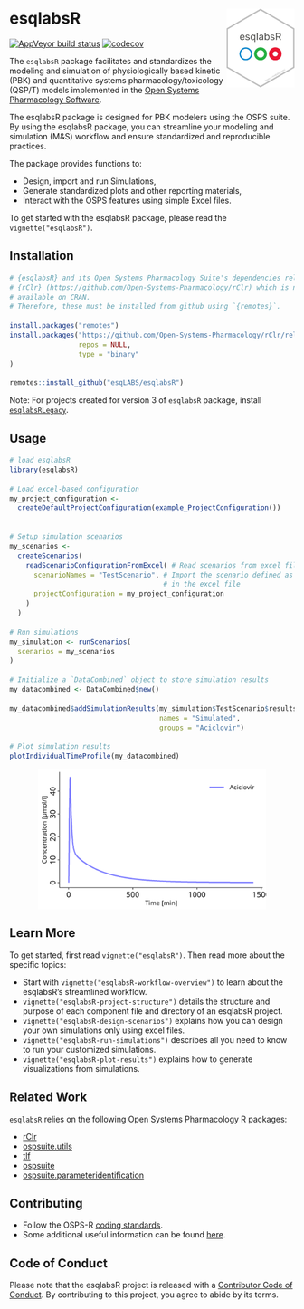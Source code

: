
<!-- README.md is generated from README.Rmd. Please edit that file -->

# esqlabsR <a href="https://esqlabs.github.io/esqlabsR"><img src="man/figures/logo.png" align="right" width="120" /></a>

<!-- badges: start -->

[![AppVeyor build
status](https://ci.appveyor.com/api/projects/status/github/esqlabs/esqlabsr?branch=develop&svg=true)](https://ci.appveyor.com/project/StephanSchaller/esqlabsr/branch/develop)
[![codecov](https://codecov.io/gh/esqlabs/esqlabsr/branch/develop/graph/badge.svg)](https://codecov.io/gh/esqlabs/esqlabsr)

<!-- badges: end -->

The `esqlabsR` package facilitates and standardizes the modeling and
simulation of physiologically based kinetic (PBK) and quantitative
systems pharmacology/toxicology (QSP/T) models implemented in the [Open
Systems Pharmacology
Software](https://www.open-systems-pharmacology.org/).

The esqlabsR package is designed for PBK modelers using the OSPS suite.
By using the esqlabsR package, you can streamline your modeling and
simulation (M&S) workflow and ensure standardized and reproducible
practices.

The package provides functions to:

- Design, import and run Simulations,
- Generate standardized plots and other reporting materials,
- Interact with the OSPS features using simple Excel files.

To get started with the esqlabsR package, please read the
`vignette("esqlabsR")`.

## Installation

``` r
# {esqlabsR} and its Open Systems Pharmacology Suite's dependencies relies on
# {rClr} (https://github.com/Open-Systems-Pharmacology/rClr) which is not
# available on CRAN.
# Therefore, these must be installed from github using `{remotes}`.

install.packages("remotes")
install.packages("https://github.com/Open-Systems-Pharmacology/rClr/releases/download/v0.9.2/rClr_0.9.2.zip",
                 repos = NULL,
                 type = "binary"
)

remotes::install_github("esqLABS/esqlabsR")
```

Note: For projects created for version 3 of `esqlabsR` package, install
[`esqlabsRLegacy`](https://github.com/esqLABS/esqlabsRLegacy).

## Usage

``` r
# load esqlabsR
library(esqlabsR)

# Load excel-based configuration
my_project_configuration <- 
  createDefaultProjectConfiguration(example_ProjectConfiguration())


# Setup simulation scenarios
my_scenarios <- 
  createScenarios(
    readScenarioConfigurationFromExcel( # Read scenarios from excel file
      scenarioNames = "TestScenario", # Import the scenario defined as "TestScenario" 
                                      # in the excel file
      projectConfiguration = my_project_configuration
    )
  )

# Run simulations
my_simulation <- runScenarios(
  scenarios = my_scenarios
)

# Initialize a `DataCombined` object to store simulation results
my_datacombined <- DataCombined$new()

my_datacombined$addSimulationResults(my_simulation$TestScenario$results,
                                     names = "Simulated",
                                     groups = "Aciclovir")

# Plot simulation results
plotIndividualTimeProfile(my_datacombined)
```

<img src="man/figures/README-unnamed-chunk-4-1.png" width="80%" style="display: block; margin: auto;" />

## Learn More

To get started, first read `vignette("esqlabsR")`. Then read more about
the specific topics:

- Start with `vignette("esqlabsR-workflow-overview")` to learn about the
  esqlabsR’s streamlined workflow.
- `vignette("esqlabsR-project-structure")` details the structure and
  purpose of each component file and directory of an esqlabsR project.
- `vignette("esqlabsR-design-scenarios")` explains how you can design
  your own simulations only using excel files.
- `vignette("esqlabsR-run-simulations")` describes all you need to know
  to run your customized simulations.
- `vignette("esqlabsR-plot-results")` explains how to generate
  visualizations from simulations.

## Related Work

`esqlabsR` relies on the following Open Systems Pharmacology R packages:

- [rClr](https://github.com/Open-Systems-Pharmacology/rClr/)
- [ospsuite.utils](https://github.com/Open-Systems-Pharmacology/OSPSuite.RUtils)
- [tlf](https://github.com/Open-Systems-Pharmacology/TLF-Library)
- [ospsuite](https://github.com/Open-Systems-Pharmacology/OSPSuite-R)
- [ospsuite.parameteridentification](https://github.com/Open-Systems-Pharmacology/OSPSuite.ParameterIdentification)

## Contributing

- Follow the OSPS-R [coding
  standards](https://github.com/Open-Systems-Pharmacology/Suite/blob/develop/CODING_STANDARDS_R.md).
- Some additional useful information can be found
  [here](https://github.com/Open-Systems-Pharmacology/OSPSuite-R/wiki/Developer-How-To's).

## Code of Conduct

Please note that the esqlabsR project is released with a [Contributor
Code of
Conduct](https://contributor-covenant.org/version/2/0/CODE_OF_CONDUCT.html).
By contributing to this project, you agree to abide by its terms.
